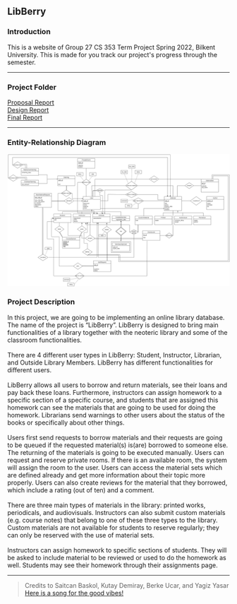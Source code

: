 ## LibBerry
### Introduction
This is a website of Group 27 CS 353 Term Project Spring 2022, Bilkent University. This is made for you track our project's progress through the semester.

****

### Project Folder
[Proposal Report](https://drive.google.com/file/d/1mABg5RuekYhEWTyY5PM72-ovcYbgtJt8/view?usp=sharing)
 <br /> 
[Design Report](https://drive.google.com/file/d/1M7BmLC2wvr98ADkEviNZlKgK1nms45F2/view?usp=sharing)
 <br /> 
[Final Report](https://drive.google.com/file/d/1QiGRLp9FaKCQTh3doAjLQD0cV5kGTRGT/view?usp=sharing)

****

### Entity-Relationship Diagram

![ER Diagram](/img/ERDiagram.png)

### Project Description
In this project, we are going to be implementing an online library database. The name of the project is “LibBerry”. LibBerry is designed to bring main functionalities of a library together with the neoteric library and some of the classroom functionalities. <br />  <br /> 
There are 4 different user types in LibBerry: Student, Instructor, Librarian, and Outside Library Members. LibBerry has different functionalities for different users. <br />  <br /> 
LibBerry allows all users to borrow and return materials, see their loans and pay back these loans. Furthermore, instructors can assign homework to a specific section of a specific course, and students that are assigned this homework can see the materials that are going to be used for doing the homework. Librarians send warnings to other users about the status of the books or specifically about other things. <br />  <br /> 
Users first send requests to borrow materials and their requests are going to be queued if the requested material(s) is(are) borrowed to someone else. The returning of the materials is going to be executed manually. Users can request and reserve private rooms. If there is an available room, the system will assign the room to the user. Users can access the material sets which are defined already and get more information about their topic more properly. Users can also create reviews for the material that they borrowed, which include a rating (out of ten) and a comment. <br />  <br /> 
There are three main types of materials in the library: printed works, periodicals, and audiovisuals. Instructors can also submit custom materials (e.g. course notes) that belong to one of these three types to the library. Custom materials are not available for students to reserve regularly; they can only be reserved with the use of material sets. <br />  <br /> 
Instructors can assign homework to specific sections of students. They will be asked to include material to be reviewed or used to do the homework as well. Students may see their homework through their assignments page. <br />


****

> Credits to Saitcan Baskol, Kutay Demiray, Berke Ucar, and Yagiz Yasar 
> <br />
> [Here is a song for the good vibes!](https://www.youtube.com/watch?v=mQ055hHdxbE)

